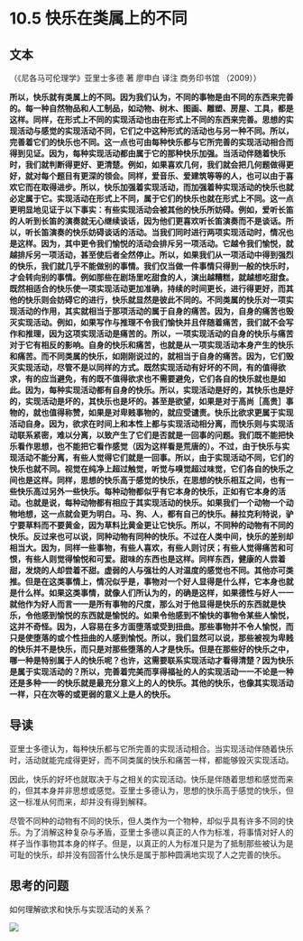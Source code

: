 # 10.5 快乐在类属上的不同

## 文本

（《尼各马可伦理学》亚里士多德 著 廖申白 译注 商务印书馆 （2009））

**所以，快乐就有类属上的不同。因为我们认为，不同的事物是由不同的东西来完善的。每一种自然物品和人工制品，如动物、树木、图画、雕塑、房屋、工具，都是这样。同样，在形式上不同的实现活动也由在形式上不同的东西来完善。思想的实现活动与感觉的实现活动不同，它们之中这种形式的活动也与另一种不同。所以，完善着它们的快乐也不同。这一点也可由每种快乐都与它所完善的实现活动相合而得到见证。因为，每种实现活动都由属于它的那种快乐加强。当活动伴随着快乐时，我们就判断得更好、更清楚。例如，如果喜欢几何，我们就会把几何题做得更好，就对每个题目有更深的领会。同样，爱音乐、爱建筑等等的人，也可以由于喜欢它而在取得进步。所以，快乐加强着实现活动，而加强着种实现活动的快乐也就必定属于它。实现活动在形式上不同，属于它们的快乐也就在形式上不同。这一点更明显地见证于以下事实：有些实现活动会被其他的快乐所妨碍。例如，爱听长笛的人听到长笛的演奏就无心继续谈话，因为他们更喜欢听长笛演奏而不是谈话。所以，听长笛演奏的快乐妨碍谈话的活动。当我们同时进行两项实现活动时，情况也是这样。因为，其中更令我们愉悦的活动会排斥另一项活动。它越令我们愉悦，就越排斥另一项活动，甚至使后者全然停止。所以，如果我们从一项活动中得到强烈的快乐，我们就几乎不能做别的事情。我们仅当做一件事情只得到一般的快乐时，才会转向别的事情。例如那些在剧场里吃甜食的人，演出越糟糕，就越想吃甜食。既然相适合的快乐使一项实现活动更加准确，持续的时间更长，进行得更好，而其他的快乐则会妨碍它的进行，快乐就显然是彼此不同的。不同类属的快乐对一项实现活动的作用，其实就相当于那项活动的属于自身的痛苦。因为，自身的痛苦也毁灭实现活动。例如，如果写作与推理不令我们愉快并且伴随着痛苦，我们就不会写作和推理，因为这项实现活动是痛苦的。所以，一项实现活动的自身的快乐与痛苦对于它有相反的影响。自身的快乐和痛苦，也就是从一项实现活动本身产生的快乐和痛苦。而不同类属的快乐，如刚刚说过的，就相当于自身的痛苦。因为，它们毁灭实现活动，尽管不是以同样的方式。既然实现活动有好坏的不同，有的值得欲求，有的应当避免，有的既不值得欲求也不需要避免，它们各自的快乐就也是如此。因为，每种实现活动都有自身的快乐。所以，实现活动是好的，其快乐也是好的，实现活动是坏的，其快乐也是坏的。甚至是欲望，如果是对于高尚［高贵］事物的，就也值得称赞，如果是对卑贱事物的，就应受谴责。快乐比欲求更属于实现活动自身。因为，欲求在时间上和本性上都与实现活动相分离，而快乐则与实现活动联系紧密，难以分离，以致产生了它们是否就是一回事的问题。我们既不能把快乐看作思想，也不能把它看作感觉（因为这样看是荒唐的）。不过，由于快乐与实现活动不能分离，有些人觉得它们就是一回事。所以，由于实现活动不同，它们的快乐也就不同。视觉在纯净上超过触觉，听觉与嗅觉超过味觉，它们各自的快乐之间也是这样。同样，思想的快乐高于感觉的快乐，在思想的快乐相互之间，也有一些快乐高过另外一些快乐。每种动物都似乎有它本身的快乐，正如有它本身的活动。也就是说，每种动物都有相应于其实现活动的快乐。如果我们一个动物一个动物地想，这一点就会更为明白。马、狗、人，都有自己的快乐。赫拉克利特说，驴宁要草料而不要黄金，因为草料比黄金更让它快乐。所以，不同种的动物有不同的快乐。反过来也可以说，同种动物有同种的快乐。不过在人类中间，快乐的差别却相当大。因为，同样一些事物，有些人喜欢，有些人则讨厌；有些人觉得痛苦和可恨，有些人则觉得愉悦和可爱。甜味的东西也是这样。同样东西，健康的人尝着甜，发烧的人却尝着不甜。虚弱的人与强壮的人对温度的感觉也不同。其他亦可类推。但是在这类事情上，情况似乎是，事物对一个好人显得是什么样，它本身也就是什么样。如果这类事情，就像人们所认为的，的确是这样，如果德性与好人一一就他作为好人而言一一是所有事物的尺度，那么对于他显得是快乐的东西就是快乐，令他感到愉悦的东西就是愉悦的。如果令他感到不愉快的事物令某些人愉悦，这并不奇怪。因为，人容易在多方面堕落或受到扭曲。那些事物并不令人愉悦，而只是使堕落的或个性扭曲的人感到愉悦。所以，我们显然可以说，那些被视为卑贱的快乐并不是快乐，而只是对那些堕落的人才是快乐。但是在那些好的快乐之中，哪一种是特别属于人的快乐呢？也许，这需要联系实现活动才看得清楚？因为快乐是属于实现活动的？所以，完善着完美而享得福祉的人的实现活动一一不论是一种还是多种一一的快乐就是最充分意义上的人的快乐。其他的快乐，也像其实现活动一样，只在次等的或更弱的意义上是人的快乐。**


## 导读


亚里士多德认为，每种快乐都与它所完善的实现活动相合。当实现活动伴随着快乐时，活动就能完成得更好，而不同类属的快乐和痛苦一样，都能够毁灭实现活动。

因此，快乐的好坏也就取决于与之相关的实现活动。快乐是伴随着思想和感觉而来的，但其本身并非思想或感觉。亚里士多德认为，思想的快乐高于感觉的快乐，但这一标准从何而来，却并没有得到解释。

尽管不同种的动物有不同的快乐，但人类作为一个物种，却似乎具有许多不同的快乐。为了消解这种复杂与矛盾，亚里士多德以真正的人作为标准，将事情对好人的样子当作事物其本身的样子。但是，以真正的人为标准只是为了抵制那些被认为是可耻的快乐，却并没有回答什么快乐是属于那种圆满地实现了人之完善的快乐。


## 思考的问题

如何理解欲求和快乐与实现活动的关系？

![](../.gitbook/assets/qr.png)

